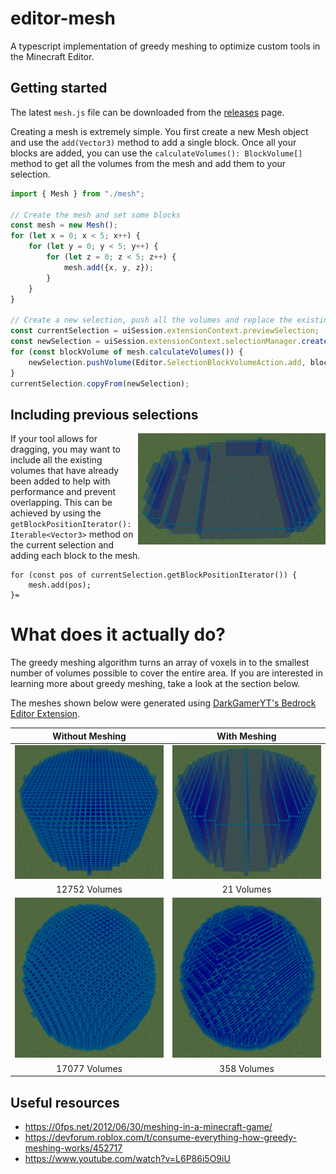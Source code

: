 # editor-mesh
A typescript implementation of greedy meshing to optimize custom tools in the Minecraft Editor.

## Getting started
The latest `mesh.js` file can be downloaded from the [releases](https://github.com/TwistedAsylumMC/editor-mesh/releases) page.

Creating a mesh is extremely simple. You first create a new Mesh object and use the `add(Vector3)` method to add a single block. Once all your blocks are added, you can use the `calculateVolumes(): BlockVolume[]` method to get all the volumes from the mesh and add them to your selection.
```js
import { Mesh } from "./mesh";

// Create the mesh and set some blocks
const mesh = new Mesh();
for (let x = 0; x < 5; x++) {
    for (let y = 0; y < 5; y++) {
        for (let z = 0; z < 5; z++) {
            mesh.add({x, y, z});
        }
    }
}

// Create a new selection, push all the volumes and replace the existing selection
const currentSelection = uiSession.extensionContext.previewSelection;
const newSelection = uiSession.extensionContext.selectionManager.createSelection();
for (const blockVolume of mesh.calculateVolumes()) {
    newSelection.pushVolume(Editor.SelectionBlockVolumeAction.add, blockVolume);
}
currentSelection.copyFrom(newSelection);
```

## Including previous selections
<img src="screenshots/combined_selections.png" width="300" align=right>

If your tool allows for dragging, you may want to include all the existing volumes that have already been added to help with performance and prevent overlapping. This can be achieved by using the `getBlockPositionIterator(): Iterable<Vector3>` method on the current selection and adding each block to the mesh.
```js=
for (const pos of currentSelection.getBlockPositionIterator()) {
    mesh.add(pos);
}=
```

# What does it actually do?
The greedy meshing algorithm turns an array of voxels in to the smallest number of volumes possible to cover the entire area. If you are interested in learning more about greedy meshing, take a look at the section below.

The meshes shown below were generated using [DarkGamerYT's Bedrock Editor Extension](https://github.com/DarkGamerYT/Bedrock-Editor-Extension).

|                      **Without Meshing**                      |                           **With Meshing**                           |
|:-------------------------------------------------------------:|:--------------------------------------------------------------------:|
| <img src="screenshots/cylinder.png" width="256" height="214"> | <img src="screenshots/cylinder_meshed.png" width="256" height="214"> |
|                         12752 Volumes                         |                              21 Volumes                              |
|  <img src="screenshots/sphere.png" width="256" height="256">  |  <img src="screenshots/sphere_meshed.png" width="256" height="256">  |
|                         17077 Volumes                         |                              358 Volumes                             |

## Useful resources
- https://0fps.net/2012/06/30/meshing-in-a-minecraft-game/
- https://devforum.roblox.com/t/consume-everything-how-greedy-meshing-works/452717
- https://www.youtube.com/watch?v=L6P86i5O9iU
